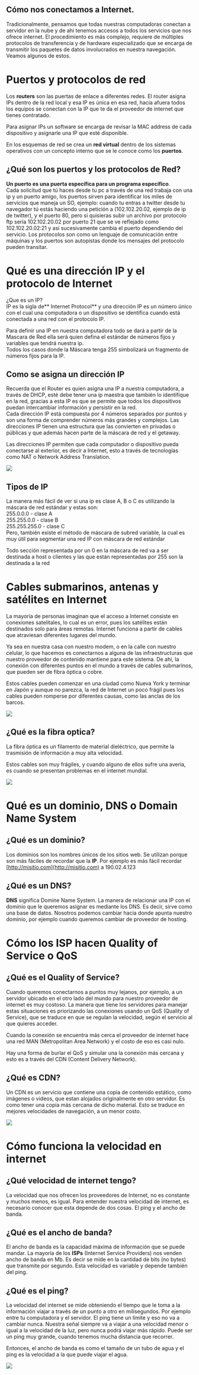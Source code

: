 ## Cómo nos conectamos a Internet.

Tradicionalmente, pensamos que todas nuestras computadoras conectan a servidor en la nube y de ahí tenemos accesos a todos los servicios que nos ofrece internet. El procedimiento es más complejo, requiere de múltiples protocolos de transferencia y de hardware especializado que se encarga de transmitir los paquetes de datos involucrados en nuestra navegación. Veamos algunos de estos.

# Puertos y protocolos de red
Los **routers** son las puertas de enlace a diferentes redes. El router asigna IPs dentro de la red local y esa IP es única en esa red, hacia afuera todos los equipos se conectan con la IP que te da el proveedor de internet que tienes contratado.

Para asignar IPs un software se encarga de revisar la MAC address de cada dispositivo y asignarle una IP que esté disponible.

En los esquemas de red se crea un **red virtual** dentro de los sistemas operativos con un concepto interno que se le conoce como los **puertos**.

## ¿Qué son los puertos y los protocolos de Red?

**Un puerto es una puerta específica para un programa específico**.  
Cada solicitud que tú haces desde tu pc a través de una red trabaja con una ip y un puerto amigo, los puertos sirven para identificar los miles de servicios que maneja un SO, ejemplo: cuando tu entras a twitter desde tu navegador tú estás haciendo una petición a (102.102.20.02, ejemplo de ip de twitter), y el puerto 80, pero si quisieras subir un archivo por protocolo ftp sería 102.102.20.02 por puerto 21 que se ve reflejado como 102.102.20.02:21 y así sucesivamente cambia el puerto dependiendo del servicio. Los protocolos son como un lenguaje de comunicación entre máquinas y los puertos son autopistas donde los mensajes del protocolo pueden transitar.


# Qué es una dirección IP y el protocolo de Internet
¿Que es un IP?  
IP es la sigla de** Internet Protocol** y una dirección IP es un número único con el cual una computadora o un dispositivo se identifica cuando está conectada a una red con el protocolo IP.

Para definir una IP en nuestra computadora todo se dará a partir de la Mascara de Red ella será quien defina el estándar de números fijos y variables que tendrá nuestra ip.  
Todos los casos donde la Máscara tenga 255 simbolizará un fragmento de números fijos para la IP.

## Como se asigna un dirección IP

Recuerda que el Router es quien asigna una IP a nuestra computadora, a través de DHCP, esté debe tener una ip maestra que también lo identifique en la red, gracias a esta IP es que se permite que todos los dispositivos puedan intercambiar información y persistir en la red.  
Cada dirección IP está compuesta por 4 números separados por puntos y son una forma de comprender números más grandes y complejos. Las direcciones IP tienen una estructura que las convierten en privadas o públicas y que además hacen parte de la máscara de red y el getaway.

Las direcciones IP permiten que cada computador o dispositivo pueda conectarse al exterior, es decir a Internet, esto a través de tecnologías como NAT o Network Address Translation.

![](https://static.platzi.com/media/user_upload/ips_f6a4455a-6660-47e1-933e-a81ba037ef03-5987e6fd-a3e2-4f98-b319-1b69b099e3ba.jpg)

## Tipos de IP

La manera más fácil de ver si una ip es clase A, B o C es utilizando la máscara de red estándar y estas son:  
255.0.0.0 - clase A  
255.255.0.0 - clase B  
255.255.255.0 - clase C  
Pero, también existe el método de máscara de subred variable, la cual es muy útil para segmentar una red IP con máscara de red estándar

Todo sección representada por un 0 en la máscara de red va a ser destinada a host o clientes y las que están representadas por 255 son la destinada a la red


# Cables submarinos, antenas y satélites en Internet

La mayoría de personas imaginan que el acceso a Internet consiste en conexiones satelitales, lo cual es un error, pues los satélites están destinados solo para áreas remotas. Internet funciona a partir de cables que atraviesan diferentes lugares del mundo.

Ya sea en nuestra casa con nuestro modem, o en la calle con nuestro celular, lo que hacemos es conectarnos a alguna de las infraestructuras que nuestro proveedor de contenido mantiene para este sistema. De ahí, la conexión con diferentes puntos en el mundo a través de cables submarinos, que pueden ser de fibra óptica o cobre.

Estos cables pueden comenzar en una ciudad como Nueva York y terminar en Japón y aunque no parezca, la red de Internet un poco frágil pues los cables pueden romperse por diferentes causas, como las anclas de los barcos.

![](https://static.platzi.com/media/user_upload/world-submarine-cable-map-652c0888-f4bf-4a53-8a1e-323febc6bfbb.jpg)

## ¿Qué es la fibra optica?

La fibra óptica es un filamento de material dieléctrico, que permite la trasmisión de información a muy alta velocidad.

Estos cables son muy frágiles, y cuando alguno de ellos sufre una avería, es cuando se presentan problemas en el internet mundial.

![](https://static.platzi.com/media/user_upload/A86-285c8d27-0789-4ce5-88a8-259bc5ad20b8.jpg)


# Qué es un dominio, DNS o Domain Name System

## ¿Qué es un dominio?

Los dominios son los nombres únicos de los sitios web. Se utilizan porque son más fáciles de recordar que la **IP**. Por ejemplo es más fácil recordar [http://misitio.com](http://misitio.com) a 190.02.4.123


## ¿Qué es un DNS?

**DNS** significa Domine Name System. La manera de relacionar una IP con el dominio que le queremos asignar es mediante los DNS. Es decir, sirve como una base de datos. Nosotros podemos cambiar hacia donde apunta nuestro dominio, por ejemplo cuando queremos cambiar de proveedor de hosting. 

# Cómo los ISP hacen Quality of Service o QoS

## ¿Qué es el Quality of Service?

Cuando queremos conectarnos a puntos muy lejanos, por ejemplo, a un servidor ubicado en el otro lado del mundo para nuestro proveedor de internet es muy costoso. La manera que tiene los servidores para manejar estas situaciones es priorizando las conexiones usando un QoS (Quality of Service), que se traduce en que se regulan la velocidad, según el servicio al que quieres acceder.

Cuando la conexión se encuentra más cerca el proveedor de internet hace una red MAN (Metropolitan Area Network) y el costo de eso es casi nulo.

Hay una forma de burlar el QoS y simular una la conexión más cercana y esto es a través del CDN (Content Delivery Network).

## ¿Qué es CDN?  
Un CDN es un servicio que contiene una copia de contenido estático, como imágenes o videos, que estan alojados originalmente en otro servidor. Es como tener una copia más cercana de dicho material. Esto se traduce en mejores velocidades de navegación, a un menor costo.

![](https://static.platzi.com/media/user_upload/freddy%20image-56f8e6b8-679b-410a-a675-e5e702e0e3f8-62b2f539-1f96-48bf-824a-2fbeaf9cd27a.jpg)

# Cómo funciona la velocidad en internet
## ¿Qué velocidad de internet tengo?

La velocidad que nos ofrecen los proveedores de Internet, no es constante y muchos menos, es igual. Para entender nuestra velocidad de internet, es necesario conocer que esta depende de dos cosas. El ping y el ancho de banda.

## ¿Qué es el ancho de banda?

El ancho de banda es la capacidad máxima de información que se puede mandar. La mayoría de los **ISPs** (Internet Service Providers) nos venden ancho de banda en Mb. Es decir se mide en la cantidad de bits (no bytes) que transmite por segundo. Esta velocidad es variable y depende también del ping.

## ¿Qué es el ping?

La velocidad del internet se mide obteniendo el tiempo que le toma a la información viajar a través de un punto a otro en milisegundos. Por ejemplo entre tu computadora y el servidor. El ping tiene un límite y eso no va a cambiar nunca. Nuestra señal siempre va a viajar a una velocidad menor o igual a la velocidad de la luz, pero nunca podrá viajar más rápido. Puede ser un ping muy grande, cuando tenemos mucha distancia que recorrer.

Entonces, el ancho de banda es como el tamaño de un tubo de agua y el ping es la velocidad a la que puede viajar el agua.

![](https://static.platzi.com/media/files/bandwidth_df3967e6-f876-43da-b7af-f32d912ab1d1.png)